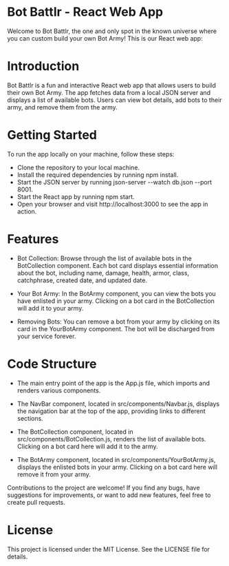 # Bot Battlr - React Web App
Welcome to Bot Battlr, the one and only spot in the known universe where you can custom build your own Bot Army! This is our React web app:


# Introduction
Bot Battlr is a fun and interactive React web app that allows users to build their own Bot Army. The app fetches data from a local JSON server and displays a list of available bots. Users can view bot details, add bots to their army, and remove them from the army.

# Getting Started
To run the app locally on your machine, follow these steps:

- Clone the repository to your local machine.
- Install the required dependencies by running npm install.
- Start the JSON server by running json-server --watch db.json --port 8001.
- Start the React app by running npm start.
- Open your browser and visit http://localhost:3000 to see the app in action.
# Features
- Bot Collection: Browse through the list of available bots in the BotCollection component. Each bot card displays essential information about the bot, including name, damage, health, armor, class, catchphrase, created date, and updated date.

- Your Bot Army: In the BotArmy component, you can view the bots you have enlisted in your army. Clicking on a bot card in the BotCollection will add it to your army.

- Removing Bots: You can remove a bot from your army by clicking on its card in the YourBotArmy component. The bot will be discharged from your service forever.

# Code Structure
- The main entry point of the app is the App.js file, which imports and renders various components.

- The NavBar component, located in src/components/Navbar.js, displays the navigation bar at the top of the app, providing links to different sections.

- The BotCollection component, located in src/components/BotCollection.js, renders the list of available bots. Clicking on a bot card here will add it to the army.

- The BotArmy component, located in src/components/YourBotArmy.js, displays the enlisted bots in your army. Clicking on a bot card here will remove it from your army.

<!-- # Contributing -->
Contributions to the project are welcome! If you find any bugs, have suggestions for improvements, or want to add new features, feel free to create pull requests.

# License
This project is licensed under the MIT License. See the LICENSE file for details.